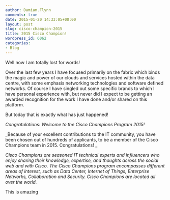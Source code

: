 ```yaml
---
author: Damian.Flynn
comments: true
date: 2015-01-20 14:33:05+00:00
layout: post
slug: cisco-champion-2015
title: 2015 Cisco Champion!
wordpress_id: 6062
categories:
- Blog
---
```


Well now I am totally lost for words!

Over the last few years I have focused primarily on the fabric which binds the magic and power of our clouds and services hosted within the data centre, with some emphasis networking technologies and software defined networks. Of course I have singled out some specific brands to which I have personal experience with, but never did I expect to be getting an awarded recognition for the work I have done and/or shared on this platform.

But today that is exactly what has just happened!

_Congratulations: Welcome to the Cisco Champions Program 2015!_

_Because of your excellent contributions to the IT community, you have been chosen out of hundreds of applicants, to be a member of the Cisco Champions team in 2015. Congratulations!
_

_Cisco Champions are seasoned IT technical experts and influencers who enjoy sharing their knowledge, expertise, and thoughts across the social web and with Cisco. The Cisco Champions program encompasses different areas of interest, such as Data Center, Internet of Things, Enterprise Networks, Collaboration and Security. Cisco Champions are located all over the world._

This is amazing
